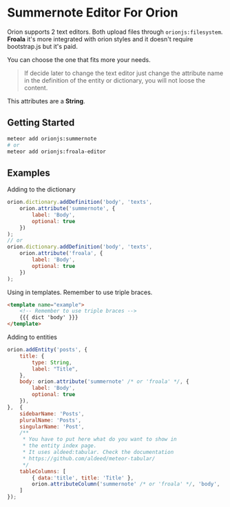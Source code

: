 Summernote Editor For Orion
==========

Orion supports 2 text editors. Both upload files through ```orionjs:filesystem```.
**Froala** it's more integrated with orion styles and it doesn't require bootstrap.js 
but it's paid.

You can choose the one that fits more your needs.

> If decide later to change the text editor just change the attribute name in the
definition of the entity or dictionary, you will not loose the content.

This attributes are a **String**.

## Getting Started

```sh
meteor add orionjs:summernote
# or 
meteor add orionjs:froala-editor
```

## Examples

Adding to the dictionary

```js
orion.dictionary.addDefinition('body', 'texts', 
	orion.attribute('summernote', {
	    label: 'Body',
	    optional: true
	})
);
// or 
orion.dictionary.addDefinition('body', 'texts', 
	orion.attribute('froala', {
	    label: 'Body',
	    optional: true
	})
);
```

Using in templates. Remember to use triple braces.

```html
<template name="example">
	<!-- Remember to use triple braces -->
	{{{ dict 'body' }}}
</template>
```

Adding to entities

```js
orion.addEntity('posts', {
	title: {
		type: String,
		label: "Title",
	},
	body: orion.attribute('summernote' /* or 'froala' */, {
	    label: 'Body',
	    optional: true
	}),
},  {
	sidebarName: 'Posts',
	pluralName: 'Posts',
	singularName: 'Post',
	/**
	 * You have to put here what do you want to show in
	 * the entity index page.
	 * It uses aldeed:tabular. Check the documentation
	 * https://github.com/aldeed/meteor-tabular/
	 */
	tableColumns: [
		{ data:'title', title: 'Title' },
		orion.attributeColumn('summernote' /* or 'froala' */, 'body', 'Preview')
	]
});
```
